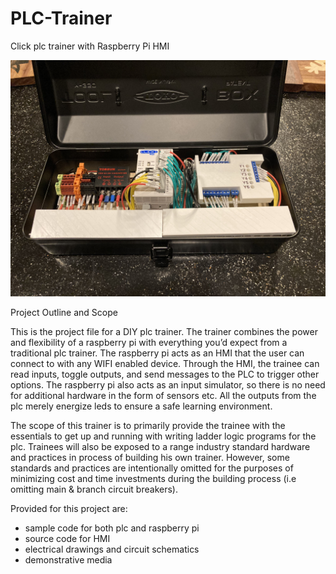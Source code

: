 # PLC-Trainer
Click plc trainer with Raspberry Pi HMI

![](https://github.com/addycakes/PLC-Trainer/blob/main/media/trainerOpened.JPG)

Project Outline and Scope

This is the project file for a DIY plc trainer.  The trainer combines the power and flexibility of a raspberry pi with everything you’d expect from a traditional plc trainer.  The raspberry pi acts as an HMI that the user can connect to with any WIFI enabled device.  Through the HMI, the trainee can read inputs, toggle outputs, and send messages to the PLC to trigger other options.  The raspberry pi also acts as an input simulator, so there is no need for additional hardware in the form of sensors etc.  All the outputs from the plc merely energize leds to ensure a safe learning environment.

The scope of this trainer is to primarily provide the trainee with the essentials to get up and running with writing ladder logic programs for the plc.  Trainees will also be exposed to a range industry standard hardware and practices in process of building his own trainer.  However, some standards and practices are intentionally omitted for the purposes of minimizing cost and time investments during the building process (i.e omitting main & branch circuit breakers).

Provided for this project are:
- sample code for both plc and raspberry pi
- source code for HMI
- electrical drawings and circuit schematics
- demonstrative  media


